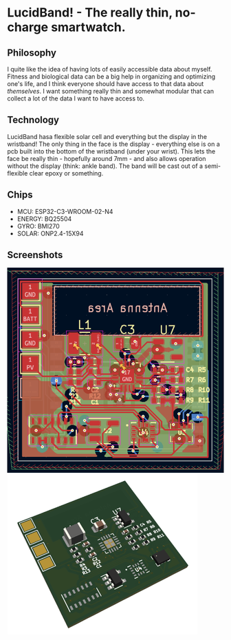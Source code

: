 # LucidBand! - The really thin, no-charge smartwatch.
## Philosophy
I quite like the idea of having lots of easily accessible data about myself. Fitness and biological data can be a big help in organizing and optimizing one's life, and I think everyone should have access to that data about *themselves*. 
I want something really thin and somewhat modular that can collect a lot of the data I want to have access to.

## Technology
LucidBand hasa flexible solar cell and everything but the display in the wristband!
The only thing in the face is the display - everything else is on a pcb built into the bottom of the wristband (under your wrist). This lets the face be really thin - hopefully around 7mm - and also allows operation without the display (think: ankle band).
The band will be cast out of a semi-flexible clear epoxy or something.

## Chips
* MCU:			ESP32-C3-WROOM-02-N4
* ENERGY:	  BQ25504
* GYRO:		  BMI270
* SOLAR:		ONP2.4-15X94

## Screenshots
![oopsie picture no workey](https://github.com/Rombutan/LucidBand/blob/master/brd.png)
![oopsie picture no workey](https://github.com/Rombutan/LucidBand/blob/master/3d.png)
